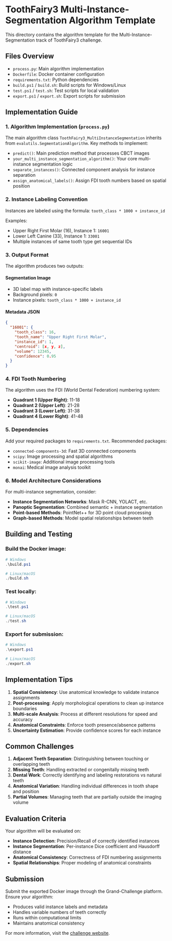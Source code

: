 # ToothFairy3 Multi-Instance-Segmentation Algorithm Template

This directory contains the algorithm template for the Multi-Instance-Segmentation track of ToothFairy3 challenge.

## Files Overview

- `process.py`: Main algorithm implementation
- `Dockerfile`: Docker container configuration  
- `requirements.txt`: Python dependencies
- `build.ps1` / `build.sh`: Build scripts for Windows/Linux
- `test.ps1` / `test.sh`: Test scripts for local validation
- `export.ps1` / `export.sh`: Export scripts for submission

## Implementation Guide

### 1. Algorithm Implementation (`process.py`)

The main algorithm class `ToothFairy3_MultiInstanceSegmentation` inherits from `evalutils.SegmentationAlgorithm`. Key methods to implement:

- `predict()`: Main prediction method that processes CBCT images
- `your_multi_instance_segmentation_algorithm()`: Your core multi-instance segmentation logic
- `separate_instances()`: Connected component analysis for instance separation
- `assign_anatomical_labels()`: Assign FDI tooth numbers based on spatial position

### 2. Instance Labeling Convention

Instances are labeled using the formula: `tooth_class * 1000 + instance_id`

Examples:
- Upper Right First Molar (16), Instance 1: `16001`
- Lower Left Canine (33), Instance 1: `33001`
- Multiple instances of same tooth type get sequential IDs

### 3. Output Format

The algorithm produces two outputs:

#### Segmentation Image
- 3D label map with instance-specific labels
- Background pixels: `0`
- Instance pixels: `tooth_class * 1000 + instance_id`

#### Metadata JSON
```json
{
  "16001": {
    "tooth_class": 16,
    "tooth_name": "Upper Right First Molar",
    "instance_id": 1,
    "centroid": [x, y, z],
    "volume": 12345,
    "confidence": 0.95
  }
}
```

### 4. FDI Tooth Numbering

The algorithm uses the FDI (World Dental Federation) numbering system:
- **Quadrant 1 (Upper Right)**: 11-18
- **Quadrant 2 (Upper Left)**: 21-28  
- **Quadrant 3 (Lower Left)**: 31-38
- **Quadrant 4 (Lower Right)**: 41-48

### 5. Dependencies

Add your required packages to `requirements.txt`. Recommended packages:
- `connected-components-3d`: Fast 3D connected components
- `scipy`: Image processing and spatial algorithms
- `scikit-image`: Additional image processing tools
- `monai`: Medical image analysis toolkit

### 6. Model Architecture Considerations

For multi-instance segmentation, consider:
- **Instance Segmentation Networks**: Mask R-CNN, YOLACT, etc.
- **Panoptic Segmentation**: Combined semantic + instance segmentation
- **Point-based Methods**: PointNet++ for 3D point cloud processing
- **Graph-based Methods**: Model spatial relationships between teeth

## Building and Testing

### Build the Docker image:
```powershell
# Windows
.\build.ps1

# Linux/macOS
./build.sh
```

### Test locally:
```powershell  
# Windows
.\test.ps1

# Linux/macOS
./test.sh
```

### Export for submission:
```powershell
# Windows
.\export.ps1

# Linux/macOS  
./export.sh
```

## Implementation Tips

1. **Spatial Consistency**: Use anatomical knowledge to validate instance assignments
2. **Post-processing**: Apply morphological operations to clean up instance boundaries
3. **Multi-scale Analysis**: Process at different resolutions for speed and accuracy
4. **Anatomical Constraints**: Enforce tooth presence/absence patterns
5. **Uncertainty Estimation**: Provide confidence scores for each instance

## Common Challenges

1. **Adjacent Teeth Separation**: Distinguishing between touching or overlapping teeth
2. **Missing Teeth**: Handling extracted or congenitally missing teeth
3. **Dental Work**: Correctly identifying and labeling restorations vs natural teeth
4. **Anatomical Variation**: Handling individual differences in tooth shape and position
5. **Partial Volumes**: Managing teeth that are partially outside the imaging volume

## Evaluation Criteria

Your algorithm will be evaluated on:
- **Instance Detection**: Precision/Recall of correctly identified instances
- **Instance Segmentation**: Per-instance Dice coefficient and Hausdorff distance
- **Anatomical Consistency**: Correctness of FDI numbering assignments
- **Spatial Relationships**: Proper modeling of anatomical constraints

## Submission

Submit the exported Docker image through the Grand-Challenge platform. Ensure your algorithm:
- Produces valid instance labels and metadata
- Handles variable numbers of teeth correctly
- Runs within computational limits
- Maintains anatomical consistency

For more information, visit the [challenge website](https://toothfairy3.grand-challenge.org/).
